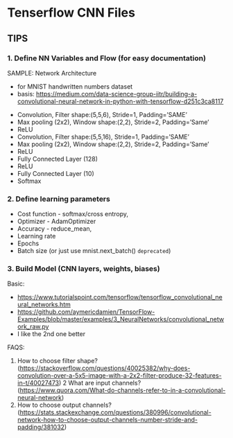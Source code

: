 # Tenserflow CNN Files
## TIPS

### 1. Define NN Variables and Flow (for easy documentation)

SAMPLE: Network Architecture 
- for MNIST handwritten numbers dataset
- basis: https://medium.com/data-science-group-iitr/building-a-convolutional-neural-network-in-python-with-tensorflow-d251c3ca8117

* Convolution, Filter shape:(5,5,6), Stride=1, Padding=’SAME’
* Max pooling (2x2), Window shape:(2,2), Stride=2, Padding=’Same’
* ReLU
* Convolution, Filter shape:(5,5,16), Stride=1, Padding=’SAME’
* Max pooling (2x2), Window shape:(2,2), Stride=2, Padding=’Same’
* ReLU
* Fully Connected Layer (128)
* ReLU
* Fully Connected Layer (10)
* Softmax


### 2. Define learning parameters
* Cost function - softmax/cross entropy, 
* Optimizer - AdamOptimizer
* Accuracy - reduce_mean,
* Learning rate
* Epochs
* Batch size (or just use mnist.next_batch() `deprecated`)


### 3. Build Model (CNN layers, weights, biases)

Basic:
- https://www.tutorialspoint.com/tensorflow/tensorflow_convolutional_neural_networks.htm
- https://github.com/aymericdamien/TensorFlow-Examples/blob/master/examples/3_NeuralNetworks/convolutional_network_raw.py
- I like the 2nd one better





FAQS:

1.  How to choose filter shape? (https://stackoverflow.com/questions/40025382/why-does-convolution-over-a-5x5-image-with-a-2x2-filter-produce-32-features-in-t/40027473)
2   What are input channels? (https://www.quora.com/What-do-channels-refer-to-in-a-convolutional-neural-network)
3.  How to choose output channels? (https://stats.stackexchange.com/questions/380996/convolutional-network-how-to-choose-output-channels-number-stride-and-padding/381032)
